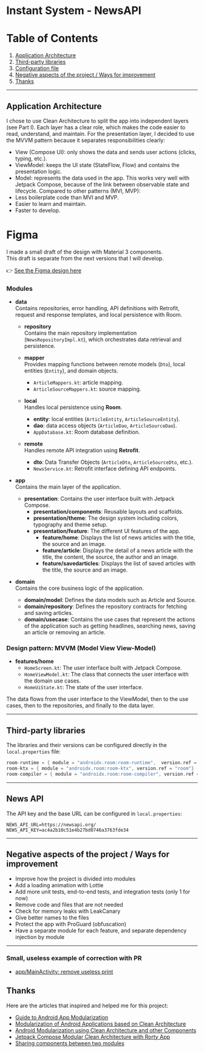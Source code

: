 # Instant System - NewsAPI

# Table of Contents
1. [Application Architecture](#application-architecture)
2. [Third-party libraries](#third-party-libraries)
4. [Configuration file](#news-api)
5. [Negative aspects of the project / Ways for improvement](#negative-aspects-of-the-project--ways-for-improvement)
6. [Thanks](#thanks)

---

## Application Architecture
I chose to use Clean Architecture to split the app into independent layers (see Part I).
Each layer has a clear role, which makes the code easier to read, understand, and maintain.
For the presentation layer, I decided to use the MVVM pattern because it separates responsibilities clearly:
- View (Compose UI): only shows the data and sends user actions (clicks, typing, etc.).
- ViewModel: keeps the UI state (StateFlow, Flow) and contains the presentation logic.
- Model: represents the data used in the app.
This works very well with Jetpack Compose, because of the link between observable state and lifecycle.
Compared to other patterns (MVI, MVP):
- Less boilerplate code than MVI and MVP.
- Easier to learn and maintain.
- Faster to develop.

# Figma

I made a small draft of the design with Material 3 components.  
This draft is separate from the next versions that I will develop.

👉 [See the Figma design here](https://www.figma.com/design/HCwn26xv4Gtu2JM09O2H5P/newsapi-ksainthilaire-sample?node-id=0-1&t=29dJZNMGl9TJ6Zrx-1)

### Modules

- **data**  
  Contains repositories, error handling, API definitions with Retrofit, request and response templates, and local persistence with Room.
    - **repository**  
    Contains the main repository implementation (`NewsRepositoryImpl.kt`), which orchestrates data retrieval and persistence.

    - **mapper**  
      Provides mapping functions between remote models (`Dto`), local entities (`Entity`), and domain objects.
      - `ArticleMappers.kt`: article mapping.
      - `ArticleSourceMappers.kt`: source mapping.

    - **local**  
      Handles local persistence using **Room**.
      - **entity**: local entities (`ArticleEntity`, `ArticleSourceEntity`).
      - **dao**: data access objects (`ArticleDao`, `ArticleSourceDao`).
      - `AppDatabase.kt`: Room database definition.

    - **remote**  
      Handles remote API integration using **Retrofit**.
      - **dto**: Data Transfer Objects (`ArticleDto`, `ArticleSourceDto`, etc.).
      - `NewsService.kt`: Retrofit interface defining API endpoints.


- **app**  
  Contains the main layer of the application.
  - **presentation**: Contains the user interface built with Jetpack Compose.
    - **presentation/components**: Reusable layouts and scaffolds.
    - **presentation/theme**: The design system including colors, typography and theme setup.
    - **presentation/feature**: The different UI features of the app.
      - **feature/home**: Displays the list of news articles with the title, the source and an image.
      - **feature/article**: Displays the detail of a news article with the title, the content, the source, the author and an image.
      - **feature/savedarticles**: Displays the list of saved articles with the title, the source and an image.

- **domain**  
  Contains the core business logic of the application.
  - **domain/model**: Defines the data models such as Article and Source.
  - **domain/repository**: Defines the repository contracts for fetching and saving articles.
  - **domain/usecase**: Contains the use cases that represent the actions of the application such as getting headlines, searching news, saving an article or removing an article.

### Design pattern: MVVM (Model View View-Model)

- **features/home**
  - `HomeScreen.kt`: The user interface built with Jetpack Compose.
  - `HomeViewModel.kt`: The class that connects the user interface with the domain use cases.
  - `HomeUiState.kt`: The state of the user interface.

The data flows from the user interface to the ViewModel, then to the use cases, then to the repositories, and finally to the data layer.

---

## Third-party libraries

The libraries and their versions can be configured directly in the `local.properties` file:

```kt
room-runtime = { module = "androidx.room:room-runtime",  version.ref = "room"}
room-ktx = { module = "androidx.room:room-ktx", version.ref = "room"}
room-compiler = { module = "androidx.room:room-compiler", version.ref = "room"}
```

---

## News API

The API key and the base URL can be configured in `local.properties`:

```properties
NEWS_API_URL=https://newsapi.org/
NEWS_API_KEY=ac4a2b10c51e4b27bd0746a3763fde34
```

---

## Negative aspects of the project / Ways for improvement
- Improve how the project is divided into modules
- Add a loading animation with Lottie
- Add more unit tests, end-to-end tests, and integration tests (only 1 for now)
- Remove code and files that are not needed
- Check for memory leaks with LeakCanary
- Give better names to the files
- Protect the app with ProGuard (obfuscation)
- Have a separate module for each feature, and separate dependency injection by module

---

### Small, useless example of correction with PR
- [app/MainActivity: remove useless print](https://github.com/ksainthilaire/NewsApi/pull/1)

## Thanks

Here are the articles that inspired and helped me for this project:
- [Guide to Android App Modularization](https://developer.android.com/topic/modularization?hl=en)
- [Modularization of Android Applications based on Clean Architecture](https://ahmad-efati.medium.com/modularization-of-android-applications-based-on-clean-architecture-18dc643e0562)
- [Android Modularization using Clean Architecture and other Components](https://princessdharmy.medium.com/android-modularisation-using-clean-architecture-and-other-components-9ee44b061e9f)
- [Jetpack Compose Modular Clean Architecture with Rorty App](https://developersancho.medium.com/jetpack-compose-modular-clean-architecture-with-rorty-app-58d801571ab9)
- [Sharing components between two modules](https://stackoverflow.com/questions/34807554/sharing-components-between-modules)  
